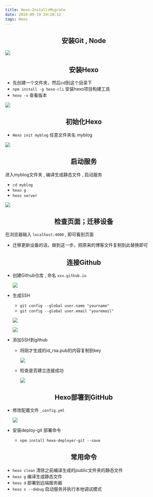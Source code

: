 ```yaml
---
title: Hexo-Install+Migrate
date: 2019-09-19 19:20:12
tags: Hexo
---
```


## <center>安装Git , Node</center>

![](/images/Hexo-IM/01.png)

## <center>安装Hexo</center>

- 先创建一个文件夹，然后cd到这个目录下
- `npm install -g hexo-cli`    安装hexo项目构建工具
- `hexo -v`     查看版本

![](/images/Hexo-IM/02.png)

<!-- more -->
## <center>初始化Hexo</center>

- `Hexo init myblog`    任意文件夹名 myblog

![](/images/Hexo-IM/03.png)


## <center>启动服务</center>

进入myblog文件夹 , 编译生成静态文件 , 启动服务

- `cd myblog`
- `hexo g`
- `hexo server`

![](/images/Hexo-IM/04.png)


## <center>检查页面；迁移设备</center>

在浏览器输入 `localhost:4000` , 即可看到页面

+ 迁移更新设备的话，做到这一步，把原来的博客文件复制到此替换即可

## <center>连接Github</center>

* 创建Github仓库 , 命名 `xxx.github.io`

    ![](/images/Hexo-IM/05.png)

* 生成SSH

    - `git config --global user.name "yourname"`
    - `git config --global user.email "youremail"`
    
    ![](/images/Hexo-IM/06.png)
    
    ![](/images/Hexo-IM/07.png)

* 添加SSH到github

    - 将刚才生成的id_rsa.pub的内容复制到key

        ![](/images/Hexo-IM/08.png)

    - 检查是否建立连接成功
    
        ![](/images/Hexo-IM/09.png)

## <center>Hexo部署到GitHub</center>

* 修改配置文件 `_config.yml`

    ![](/images/Hexo-IM/10.png)

* 安装deploy-git 部署命令

    - `npm install hexo-deployer-git --save`

## <center>常用命令</center>

- `hexo clean`        清除之前编译生成的public文件夹的静态文件
- `hexo g`            编译生成静态文件      
- `hexo d`            部署到远端服务器
- `hexo s --debug`    启动服务并执行本地调试模式